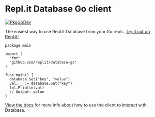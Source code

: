 # Repl.it Database Go client

[![PkgGoDev](https://pkg.go.dev/badge/github.com/replit/database-go)](https://pkg.go.dev/github.com/replit/database-go)

The easiest way to use Repl.it Database from your Go repls.
[Try it out on Repl.it!](https://replit.com/@replit/Database-Go-example)

```
package main

import (
  "fmt"
  "github.com/replit/database-go"
)

func main() {
  database.Set("key", "value")
  val, _ := database.Get("key")
  fmt.Println(val)
  // Output: value
}
```

[View the docs](https://pkg.go.dev/github.com/replit/database-go) for more info
about how to use the client to interact with Database.
